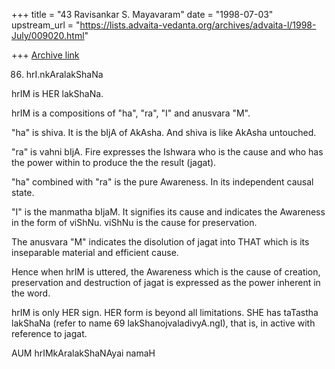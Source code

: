 +++
title = "43 Ravisankar S. Mayavaram"
date = "1998-07-03"
upstream_url = "https://lists.advaita-vedanta.org/archives/advaita-l/1998-July/009020.html"

+++
[Archive link](https://lists.advaita-vedanta.org/archives/advaita-l/1998-July/009020.html)

86. hrI.nkAralakShaNa

hrIM is HER lakShaNa.

hrIM is a compositions of "ha", "ra", "I" and anusvara "M".

"ha" is shiva. It is the bIjA of AkAsha. And shiva is like AkAsha
untouched.

"ra" is vahni bIjA. Fire expresses the Ishwara who is the cause and who
has the power within to produce the the result (jagat).

"ha" combined with "ra" is the pure Awareness. In its independent causal
state.

"I" is the manmatha bIjaM.  It signifies its cause and indicates the
Awareness in the form of viShNu. viShNu is the cause for preservation.

The anusvara "M" indicates the disolution of jagat into THAT which is its
inseparable material and efficient cause.

Hence when hrIM is uttered, the Awareness which is the cause of creation,
preservation and destruction of jagat is expressed as the power inherent
in the word.

hrIM is only HER sign. HER form is beyond all limitations. SHE has
taTastha lakShaNa (refer to name 69 lakShanojvaladivyA.ngI), that is, in
active with reference to jagat.

AUM hrIMkAralakShaNAyai namaH

